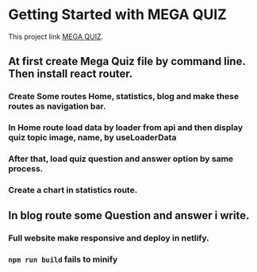 # Getting Started with MEGA QUIZ

This project link [MEGA QUIZ](https://mega-quiz-webapp.netlify.app).

## At first create Mega Quiz file by command line. Then install react router.

### Create Some routes Home, statistics, blog and make these routes as navigation bar.

### In Home route load data by loader from api and then display quiz topic image, name, by useLoaderData

### After that, load quiz question and answer option by same process.

### Create a chart in statistics route.

## In blog route some Question and answer i write.

### Full website make responsive and deploy in netlify.


### `npm run build` fails to minify
